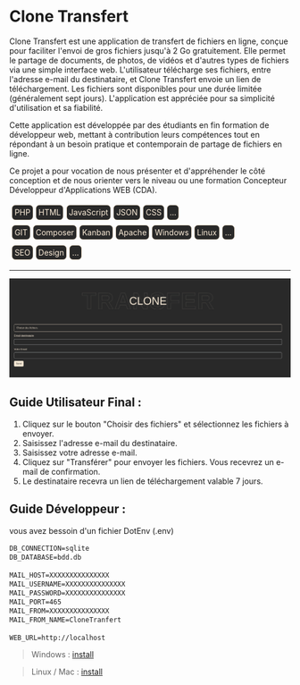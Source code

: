 <style>
  .wrap_tag {
    display: flex; 
    gap: 0.3em;
    padding: 0.3em; 
  }
  .tag {
    color: #faebd7; 
    border: 1px solid antiquewhite; 
    background-color: #292929; 
    padding: 0.3em; 
    width: min-content; 
    border-radius: 7px;
  }
</style>

# Clone Transfert

Clone Transfert est une application de transfert de fichiers en ligne, conçue pour faciliter l'envoi de gros fichiers jusqu'à 2 Go gratuitement. Elle permet le partage de documents, de photos, de vidéos et d'autres types de fichiers via une simple interface web. L'utilisateur télécharge ses fichiers, entre l'adresse e-mail du destinataire, et Clone Transfert envoie un lien de téléchargement. Les fichiers sont disponibles pour une durée limitée (généralement sept jours). L'application est appréciée pour sa simplicité d'utilisation et sa fiabilité.

Cette application est développée par des étudiants en fin formation de développeur web, mettant à contribution leurs compétences tout en répondant à un besoin pratique et contemporain de partage de fichiers en ligne.

Ce projet a pour vocation de nous présenter et d'appréhender le côté conception et de nous orienter vers le niveau ou une formation Concepteur Développeur d'Applications WEB (CDA).

<div class="wrap_tag">
  <div class="tag">PHP</div>
  <div class="tag">HTML</div>
  <div class="tag">JavaScript</div>
  <div class="tag">JSON</div>
  <div class="tag">CSS</div>
  <div class="tag">...</div>
</div>
<div class="wrap_tag">
  <div class="tag">GIT</div>
  <div class="tag">Composer</div>
  <div class="tag">Kanban</div>
  <div class="tag">Apache</div>
  <div class="tag">Windows</div>
  <div class="tag">Linux</div>
  <div class="tag">...</div>
</div>
<div class="wrap_tag">
  <div class="tag">SEO</div>
  <div class="tag">Design</div>
  <div class="tag">...</div>
</div>


---

![Clone Transfert image](./assets/images/clonetransfert.png)

## Guide Utilisateur Final :

1. Cliquez sur le bouton "Choisir des fichiers" et sélectionnez les fichiers à envoyer.
2. Saisissez l'adresse e-mail du destinataire.
3. Saisissez votre adresse e-mail.
4. Cliquez sur "Transférer" pour envoyer les fichiers. Vous recevrez un e-mail de confirmation.
5. Le destinataire recevra un lien de téléchargement valable 7 jours.

## Guide Développeur : 

vous avez bessoin d'un fichier DotEnv (.env)

```shell
DB_CONNECTION=sqlite
DB_DATABASE=bdd.db

MAIL_HOST=XXXXXXXXXXXXXXX
MAIL_USERNAME=XXXXXXXXXXXXXXX
MAIL_PASSWORD=XXXXXXXXXXXXXXX
MAIL_PORT=465
MAIL_FROM=XXXXXXXXXXXXXXX
MAIL_FROM_NAME=CloneTranfert

WEB_URL=http://localhost
```

> Windows : [install](./documents/windows/install.md)

> Linux / Mac : [install](./documents/linux/install.md)
